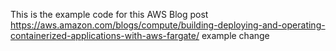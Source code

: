 This is the example code for this AWS Blog post https://aws.amazon.com/blogs/compute/building-deploying-and-operating-containerized-applications-with-aws-fargate/
example change
